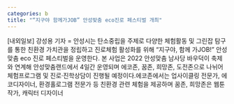 ```yaml
---
categories: b
title: "“지구야 함께가JOB” 안성맞춤 eco진로 페스티벌 개최"
---
```

[내외일보] 강성용 기자 = 안성시는 탄소중립을 주제로 다양한 체험활동 및 그린잡 탐구를 통한 친환경 가치관을 정립하고 진로체험 활성화를 위해 “지구야, 함께 가JOB!” 안성맞춤 eco 진로 페스티벌을 운영한다. 본 사업은 2022 안성맞춤 남사당 바우덕이 축제와 연계해 안성맞춤랜드에서 4일간 운영되며 에코존, 꿈존, 희망존, 도전존으로 나뉘어 체험프로그램 및 진로‧진학상담이 진행될 예정이다.에코존에서는 업사이클링 전문가, 에코디자이너, 환경홀로그램 전문가 등 친환경 관련 체험을 제공하며 꿈존, 희망존은 웹툰작가, 캐릭터 디자이너